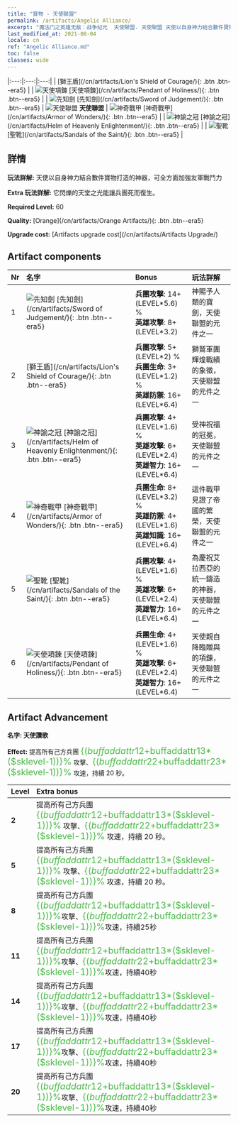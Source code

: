 ```yaml
---
title: "寶物 - 天使聯盟"
permalink: /artifacts/Angelic Alliance/
excerpt: "魔法门之英雄无敌：战争纪元  天使聯盟. 天使聯盟 天使以自身神力結合數件寶物打造的神器，可全方面加強友軍戰鬥力"
last_modified_at: 2021-08-04
locale: cn
ref: "Angelic Alliance.md"
toc: false
classes: wide
---
```


  |:---:|:---:|:---:| 
  |  [獅王盾](/cn/artifacts/Lion's Shield of Courage/){: .btn .btn--era5} |   | ![天使項鍊](/images/t/artifact_40416.png) [天使項鍊](/cn/artifacts/Pendant of Holiness/){: .btn .btn--era5} | 
  | ![先知劍](/images/t/artifact_40411.png) [先知劍](/cn/artifacts/Sword of Judgement/){: .btn .btn--era5} | ![天使聯盟](/images/t/icon_artifact_41.png) **天使聯盟** | ![神奇戰甲](/images/t/artifact_40414.png) [神奇戰甲](/cn/artifacts/Armor of Wonders/){: .btn .btn--era5} | 
  | ![神諭之冠](/images/t/artifact_40413.png) [神諭之冠](/cn/artifacts/Helm of Heavenly Enlightenment/){: .btn .btn--era5} |   | ![聖靴](/images/t/artifact_40415.png) [聖靴](/cn/artifacts/Sandals of the Saint/){: .btn .btn--era5} | 


## 詳情

 **玩法詳解:** 天使以自身神力結合數件寶物打造的神器，可全方面加強友軍戰鬥力

 **Extra 玩法詳解:** 它閃爍的天堂之光能讓兵團死而復生。

 **Required Level:** 60

 **Quality:** [Orange](/cn/artifacts/Orange Artifacts/){: .btn .btn--era5}

 **Upgrade cost:** [Artifacts upgrade cost](/cn/artifacts/Artifacts Upgrade/)



## Artifact components

  | Nr |    名字    |   Bonus | 玩法詳解 | 
  |:---|:-----------|:--------|:------------| 
  | 1 | ![先知劍](/images/t/artifact_40411.png) [先知劍](/cn/artifacts/Sword of Judgement/){: .btn .btn--era5} | **兵團攻擊**: 14+(LEVEL\*5.6) %<br/>**英雄攻擊**: 8+(LEVEL\*3.2) | 神賜予人類的寶劍，天使聯盟的元件之一 | 
  | 2 | [獅王盾](/cn/artifacts/Lion's Shield of Courage/){: .btn .btn--era5} | **兵團攻擊**: 5+(LEVEL\*2) %<br/>**兵團生命**: 3+(LEVEL\*1.2) %<br/>**英雄防禦**: 16+(LEVEL\*6.4) | 獅鷲軍團輝煌戰績的象徵，天使聯盟的元件之一 | 
  | 3 | ![神諭之冠](/images/t/artifact_40413.png) [神諭之冠](/cn/artifacts/Helm of Heavenly Enlightenment/){: .btn .btn--era5} | **兵團攻擊**: 4+(LEVEL\*1.6) %<br/>**英雄攻擊**: 6+(LEVEL\*2.4)<br/>**英雄智力**: 16+(LEVEL\*6.4) | 受神祝福的冠冕，天使聯盟的元件之一 | 
  | 4 | ![神奇戰甲](/images/t/artifact_40414.png) [神奇戰甲](/cn/artifacts/Armor of Wonders/){: .btn .btn--era5} | **兵團生命**: 8+(LEVEL\*3.2) %<br/>**英雄防禦**: 4+(LEVEL\*1.6)<br/>**英雄知識**: 16+(LEVEL\*6.4) | 這件戰甲見證了帝國的繁榮，天使聯盟的元件之一 | 
  | 5 | ![聖靴](/images/t/artifact_40415.png) [聖靴](/cn/artifacts/Sandals of the Saint/){: .btn .btn--era5} | **兵團攻擊**: 4+(LEVEL\*1.6) %<br/>**英雄攻擊**: 6+(LEVEL\*2.4)<br/>**英雄智力**: 16+(LEVEL\*6.4) | 為慶祝艾拉西亞的統一鑄造的神器，天使聯盟的元件之一 | 
  | 6 | ![天使項鍊](/images/t/artifact_40416.png) [天使項鍊](/cn/artifacts/Pendant of Holiness/){: .btn .btn--era5} | **兵團生命**: 4+(LEVEL\*1.6) %<br/>**英雄攻擊**: 6+(LEVEL\*2.4)<br/>**英雄智力**: 16+(LEVEL\*6.4) | 天使親自降臨贈與的項鍊，天使聯盟的元件之一 | 


## Artifact Advancement

 **名字: 天使讚歌**

 **Effect:** 提高所有己方兵團 <span style="color: #48b946;font-size:20px">{($buffaddattr12+$buffaddattr13*($sklevel-1))}%</span> 攻擊、<span style="color: #48b946;font-size:20px">{($buffaddattr22+$buffaddattr23*($sklevel-1))}%</span> 攻速，持續 20 秒。

  |  Level  |    Extra bonus  | 
  |:--------|:----------------| 
  | **2** | 提高所有己方兵團 <span style="color: #48b946;font-size:20px">{($buffaddattr12+$buffaddattr13*($sklevel-1))}%</span> 攻擊、<span style="color: #48b946;font-size:20px">{($buffaddattr22+$buffaddattr23*($sklevel-1))}%</span> 攻速，持續 20 秒。 | 
  | **5** | 提高所有己方兵團 <span style="color: #48b946;font-size:20px">{($buffaddattr12+$buffaddattr13*($sklevel-1))}%</span> 攻擊、<span style="color: #48b946;font-size:20px">{($buffaddattr22+$buffaddattr23*($sklevel-1))}%</span> 攻速，持續 20 秒。 | 
  | **8** | 提高所有己方兵團<span style="color: #48b946;font-size:20px">{($buffaddattr12+$buffaddattr13*($sklevel-1))}%</span>攻擊、<span style="color: #48b946;font-size:20px">{($buffaddattr22+$buffaddattr23*($sklevel-1))}%</span>攻速，持續25秒 | 
  | **11** | 提高所有己方兵團<span style="color: #48b946;font-size:20px">{($buffaddattr12+$buffaddattr13*($sklevel-1))}%</span>攻擊、<span style="color: #48b946;font-size:20px">{($buffaddattr22+$buffaddattr23*($sklevel-1))}%</span>攻速，持續40秒 | 
  | **14** | 提高所有己方兵團<span style="color: #48b946;font-size:20px">{($buffaddattr12+$buffaddattr13*($sklevel-1))}%</span>攻擊、<span style="color: #48b946;font-size:20px">{($buffaddattr22+$buffaddattr23*($sklevel-1))}%</span>攻速，持續40秒 | 
  | **17** | 提高所有己方兵團<span style="color: #48b946;font-size:20px">{($buffaddattr12+$buffaddattr13*($sklevel-1))}%</span>攻擊、<span style="color: #48b946;font-size:20px">{($buffaddattr22+$buffaddattr23*($sklevel-1))}%</span>攻速，持續40秒 | 
  | **20** | 提高所有己方兵團<span style="color: #48b946;font-size:20px">{($buffaddattr12+$buffaddattr13*($sklevel-1))}%</span>攻擊、<span style="color: #48b946;font-size:20px">{($buffaddattr22+$buffaddattr23*($sklevel-1))}%</span>攻速，持續40秒 | 
